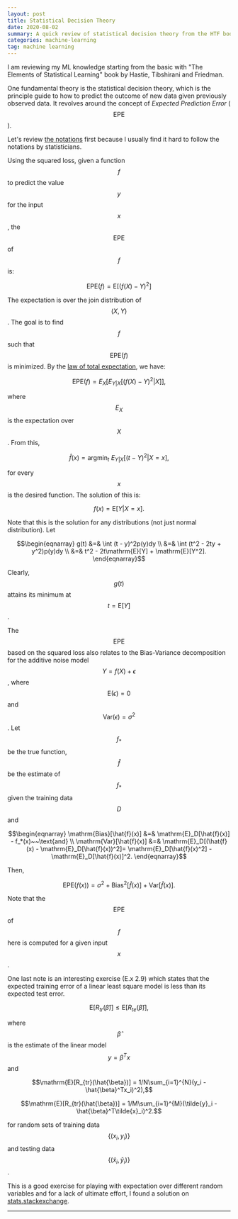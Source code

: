 ```yaml
---
layout: post
title: Statistical Decision Theory
date: 2020-08-02
summary: A quick review of statistical decision theory from the HTF book.
categories: machine-learning
tag: machine learning
---
```


I am reviewing my ML knowledge starting from the basic with "The Elements of Statistical Learning" 
book by Hastie, Tibshirani and Friedman.

One fundamental theory is the statistical decision theory, which is the principle guide to how to
predict the outcome of new data given previously observed data. It revolves around the concept of
*Expected Prediction Error* ($$\mathrm{EPE}$$).

Let's review [the notations](https://en.wikipedia.org/wiki/Notation_in_probability_and_statistics) 
first because I usually find it hard to follow the notations by statisticians.

Using the squared loss, given a function $$f$$ to predict the value $$y$$ for the input $$x$$,
the $$\mathrm{EPE}$$ of $$f$$ is:

$$\mathrm{EPE}(f) = \mathrm{E}[(f(X) - Y)^2]$$

The expectation is over the join distribution of $$(X, Y)$$. The goal is to find $$f$$ such that
$$\mathrm{EPE}(f)$$ is minimized. By the [law of total expectation](https://en.wikipedia.org/wiki/Law_of_total_expectation),
we have:

$$\mathrm{EPE}(f) = E_X[E_{Y|X}[(f(X) - Y)^2|X]],$$

where $$E_X$$ is the expectation over $$X$$. From this, 

$$\hat{f}(x) = \mathrm{argmin}_{t}~E_{Y|X}[(t - Y)^2|X=x],$$

for every $$x$$ is the desired function. The solution of this is:

$$f(x) = \mathrm{E}[Y|X=x].$$

Note that this is the solution for any distributions (not just normal distribution). Let

$$\begin{eqnarray}
g(t) &=& \int (t - y)^2p(y)dy \\
&=& \int (t^2 - 2ty + y^2)p(y)dy \\
&=& t^2 - 2t\mathrm{E}[Y] + \mathrm{E}[Y^2].
\end{eqnarray}$$

Clearly, $$g(t)$$ attains its minimum at $$t = \mathrm{E}[Y]$$.

The $$\mathrm{EPE}$$ based on the squared loss also relates to the Bias-Variance decomposition
for the additive noise model $$Y = f(X) + \epsilon$$, where $$\mathrm{E}(\epsilon) = 0$$ and
$$\mathrm{Var}(\epsilon) = \sigma^2$$.
Let $$f_*$$ be the true function, $$\hat{f}$$ be the estimate of $$f_*$$
given the training data $$D$$ and

$$\begin{eqnarray}
\mathrm{Bias}[\hat{f}(x)] &=& \mathrm{E}_D[\hat{f}(x)] - f_*(x)~~\text{and} \\
\mathrm{Var}[\hat{f}(x)] &=& \mathrm{E}_D[(\hat{f}(x) - \mathrm{E}_D[\hat{f}(x))^2]= \mathrm{E}_D[\hat{f}(x)^2] - \mathrm{E}_D[\hat{f}(x)]^2.
\end{eqnarray}$$

Then,

$$\mathrm{EPE}(f(x)) = \sigma^2 + \mathrm{Bias}^2[\hat{f}(x)] + \mathrm{Var}[\hat{f}(x)].$$

Note that the $$\mathrm{EPE}$$ of $$f$$ here is computed for a given input $$x$$.

One last note is an interesting exercise (E.x 2.9) which states that the expected training error of
a linear least square model is less than its expected test error.

$$\mathrm{E}[R_{tr}(\hat{\beta})] \leq \mathrm{E}[R_{te}(\hat{\beta})],$$

where $$\hat{\beta}$$ is the estimate of the linear model $$y = \beta^Tx$$ and

$$\mathrm{E}[R_{tr}(\hat{\beta})] = 1/N\sum_{i=1}^{N}(y_i - \hat{\beta}^Tx_i)^2),$$

$$\mathrm{E}[R_{tr}(\hat{\beta})] = 1/M\sum_{i=1}^{M}(\tilde{y}_i - \hat{\beta}^T\tilde{x}_i)^2.$$

for random sets of training data $$\{(x_i,y_i)\}$$ and testing data $$\{(\tilde{x}_i, \tilde{y}_i)\}$$.

This is a good exercise for playing with expectation over different random variables and for a lack
of ultimate effort, I found a solution on [stats.stackexchange](https://stats.stackexchange.com/questions/310687/prove-that-the-expected-mse-is-smaller-in-training-than-in-test).

---
[^1]: **Disclaimer**: This material is for informational purposes only, and should not be construed as legal advice or opinion.  For actual legal advice, you should consult with professional legal services.
[^2]: This list of privileges are derived from the four freedoms of "The Free Software Definition" published by the GNU project <https://www.gnu.org/philosophy/free-sw.en.html>.
[^3]: Using a different name from "Pixyll" for your derivate work helps avoid misdirected questions from people who are using your version.  It's similar to using version numbers to discrimate the revisions of software when troubleshooting issues.
